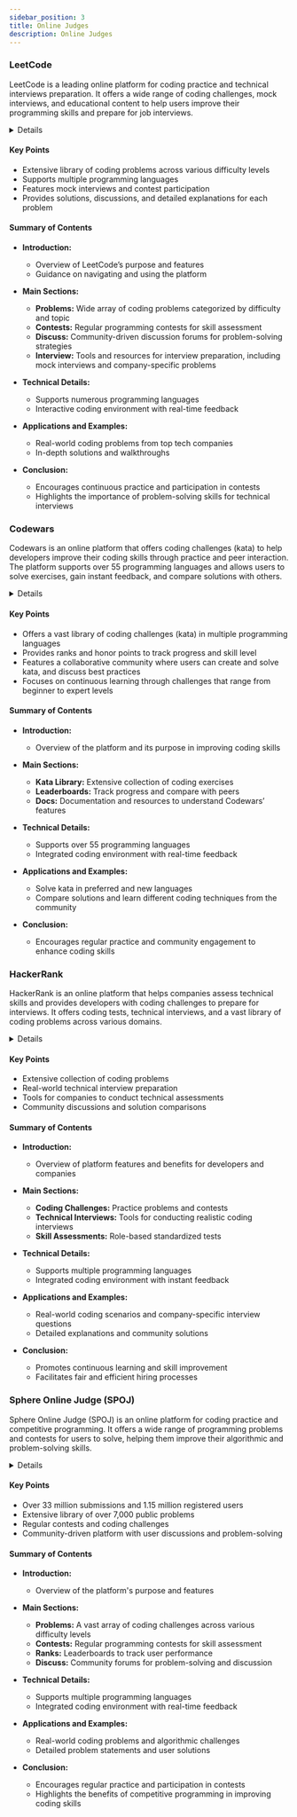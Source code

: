 ```yaml
---
sidebar_position: 3
title: Online Judges
description: Online Judges
---
```


### LeetCode

LeetCode is a leading online platform for coding practice and technical interviews preparation. It offers a wide range of coding challenges, mock interviews, and educational content to help users improve their programming skills and prepare for job interviews.

<details>
**URL:** [LeetCode](https://leetcode.com/)

**Published:** Not specified  
**Last Updated:** Not specified

**Authors:** `LeetCode Team`

**Tags:**  
`Coding Practice`, `Technical Interviews`, `Algorithms`, `Data Structures`, `Mock Interviews`
</details>

#### Key Points
- Extensive library of coding problems across various difficulty levels
- Supports multiple programming languages
- Features mock interviews and contest participation
- Provides solutions, discussions, and detailed explanations for each problem

#### Summary of Contents
- **Introduction:** 
  - Overview of LeetCode’s purpose and features
  - Guidance on navigating and using the platform
  
- **Main Sections:** 
  - **Problems:** Wide array of coding problems categorized by difficulty and topic
  - **Contests:** Regular programming contests for skill assessment
  - **Discuss:** Community-driven discussion forums for problem-solving strategies
  - **Interview:** Tools and resources for interview preparation, including mock interviews and company-specific problems

- **Technical Details:** 
  - Supports numerous programming languages
  - Interactive coding environment with real-time feedback

- **Applications and Examples:** 
  - Real-world coding problems from top tech companies
  - In-depth solutions and walkthroughs

- **Conclusion:** 
  - Encourages continuous practice and participation in contests
  - Highlights the importance of problem-solving skills for technical interviews

<LinkCard title="Link to Resource" href="https://leetcode.com/" />

### Codewars

Codewars is an online platform that offers coding challenges (kata) to help developers improve their coding skills through practice and peer interaction. The platform supports over 55 programming languages and allows users to solve exercises, gain instant feedback, and compare solutions with others.

<details>
**URL:** [Codewars](https://www.codewars.com/)

**Published:** Not specified  
**Last Updated:** Not specified

**Authors:** `Codewars Team`

**Tags:**  
`Coding Challenges`, `Algorithms`, `Data Structures`, `Programming Practice`, `Mentorship`
</details>

#### Key Points
- Offers a vast library of coding challenges (kata) in multiple programming languages
- Provides ranks and honor points to track progress and skill level
- Features a collaborative community where users can create and solve kata, and discuss best practices
- Focuses on continuous learning through challenges that range from beginner to expert levels

#### Summary of Contents
- **Introduction:** 
  - Overview of the platform and its purpose in improving coding skills
  
- **Main Sections:** 
  - **Kata Library:** Extensive collection of coding exercises
  - **Leaderboards:** Track progress and compare with peers
  - **Docs:** Documentation and resources to understand Codewars’ features

- **Technical Details:** 
  - Supports over 55 programming languages
  - Integrated coding environment with real-time feedback

- **Applications and Examples:** 
  - Solve kata in preferred and new languages
  - Compare solutions and learn different coding techniques from the community

- **Conclusion:** 
  - Encourages regular practice and community engagement to enhance coding skills

<LinkCard title="Link to Resource" href="https://www.codewars.com/" />

### HackerRank

HackerRank is an online platform that helps companies assess technical skills and provides developers with coding challenges to prepare for interviews. It offers coding tests, technical interviews, and a vast library of coding problems across various domains.

<details>
**URL:** [HackerRank](https://www.hackerrank.com/)

**Published:** Not specified  
**Last Updated:** Not specified

**Authors:** `HackerRank Team`

**Tags:**  
`Coding Practice`, `Technical Interviews`, `Algorithms`, `Data Structures`, `Developer Skills`
</details>

#### Key Points
- Extensive collection of coding problems
- Real-world technical interview preparation
- Tools for companies to conduct technical assessments
- Community discussions and solution comparisons

#### Summary of Contents
- **Introduction:** 
  - Overview of platform features and benefits for developers and companies
  
- **Main Sections:** 
  - **Coding Challenges:** Practice problems and contests
  - **Technical Interviews:** Tools for conducting realistic coding interviews
  - **Skill Assessments:** Role-based standardized tests
  
- **Technical Details:** 
  - Supports multiple programming languages
  - Integrated coding environment with instant feedback

- **Applications and Examples:** 
  - Real-world coding scenarios and company-specific interview questions
  - Detailed explanations and community solutions

- **Conclusion:** 
  - Promotes continuous learning and skill improvement
  - Facilitates fair and efficient hiring processes

<LinkCard title="Link to Resource" href="https://www.hackerrank.com/" />

### Sphere Online Judge (SPOJ)

Sphere Online Judge (SPOJ) is an online platform for coding practice and competitive programming. It offers a wide range of programming problems and contests for users to solve, helping them improve their algorithmic and problem-solving skills.

<details>
**URL:** [SPOJ](https://www.spoj.com/)

**Published:** Not specified  
**Last Updated:** Not specified

**Authors:** `SPOJ Team`

**Tags:**  
`Coding Challenges`, `Competitive Programming`, `Algorithms`, `Data Structures`, `Contests`
</details>

#### Key Points
- Over 33 million submissions and 1.15 million registered users
- Extensive library of over 7,000 public problems
- Regular contests and coding challenges
- Community-driven platform with user discussions and problem-solving

#### Summary of Contents
- **Introduction:** 
  - Overview of the platform's purpose and features
  
- **Main Sections:** 
  - **Problems:** A vast array of coding challenges across various difficulty levels
  - **Contests:** Regular programming contests for skill assessment
  - **Ranks:** Leaderboards to track user performance
  - **Discuss:** Community forums for problem-solving and discussion

- **Technical Details:** 
  - Supports multiple programming languages
  - Integrated coding environment with real-time feedback

- **Applications and Examples:** 
  - Real-world coding problems and algorithmic challenges
  - Detailed problem statements and user solutions

- **Conclusion:** 
  - Encourages regular practice and participation in contests
  - Highlights the benefits of competitive programming in improving coding skills

<LinkCard title="Link to Resource" href="https://www.spoj.com/" />